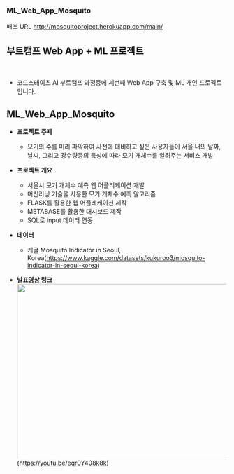 ### ML_Web_App_Mosquito


배포 URL http://mosquitoproject.herokuapp.com/main/


## 부트캠프 Web App + ML 프로젝트
<br>

- 코드스테이츠 AI 부트캠프 과정중에 세번째 Web App 구축 및 ML 개인 프로젝트입니다. <br>

## ML_Web_App_Mosquito
- **프로젝트 주제**
  - 모기의 수를 미리 파악하여 사전에 대비하고 싶은 사용자들이 서울 내의 날짜, 날씨, 그리고 강수량등의 특성에 따라 모기 개체수를 알려주는 서비스 개발

- **프로젝트 개요**
  - 서울시 모기 개체수 예측 웹 어플리케이션 개발
  - 머신러닝 기술을 사용한 모기 개체수 예측 알고리즘
  - FLASK를 활용한 웹 어플레케이션 제작
  - METABASE를 활용한 대시보드 제작
  - SQL로 input 데이터 연동


- **데이터**  
  - 케글 Mosquito Indicator in Seoul, Korea(https://www.kaggle.com/datasets/kukuroo3/mosquito-indicator-in-seoul-korea) 

- **발표영상 링크**    
<img src="https://user-images.githubusercontent.com/101457515/196120703-c99e11b7-f0b3-4fe9-88e5-a112ba6e7cc7.png" width="700" height="400"/> <br>
(https://youtu.be/eqr0Y408k8k)

<br><br>
